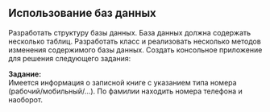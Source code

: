 ## Использование баз данных

Разработать структуру базы данных. База данных должна содержать несколько таблиц. Разработать класс и реализовать несколько методов изменения содержимого базы данных. Создать консольное приложение для решения следующего задания:

**Задание:**\
Имеется информация о записной книге с указанием типа номера (рабочий/мобильный/…). По фамилии находить номера телефона и наоборот.